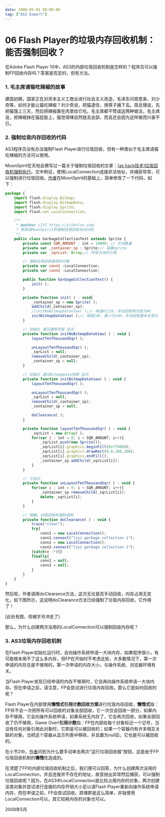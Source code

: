 ```yaml
---
date: 2008-05-01 00:00:00
tag: ["AS3 Expert"]
---
```

# 06 Flash Player的垃圾内存回收机制：能否强制回收？

在Adobe Flash Player 10中，AS3的内部垃圾回收机制是怎样的？程序员可以强制FP回收内存吗？答案是否定的，但有方法。 

### 1. 毛主席请猫吃辣椒的故事

建国初期，国家正在对资本主义工商业进行社会主义改造，毛泽东问周恩来、刘少奇等，如何才能让猫吃辣椒？刘少奇说，把猫逮住，用筷子捅下去。周总理说，先把猫饿上三天，然后把辣椒裹在肉里给它吃。毛主席都不赞成这两种做法，毛主席说，把辣椒抹在猫屁股上，猫觉得辣自然就去会舔，而且还会因为这样做而兴奋不已。

### 2. 强制垃圾内存回收的代码

AS3程序员没有办法强制Flash Player进行垃圾回收，但有一种类似于毛主席请猫吃辣椒的方法可以使用。

MoonSpirit在天地会撰写过一篇关于强制垃圾回收的文章：[[as hack技术\]垃圾回收机强制执行](http://flash.9ria.com/viewthread.php?tid=234)。文中例证，使用LocalConnection连接非法地址，并捕获导常，可以强制进行垃圾回收。[作者](https://yishulun.com/)在MoonSpirit的基础上，简单修改了一下代码，如下：

```js
package {
	import flash.display.Bitmap;
	import flash.display.BitmapData;
	import flash.display.Sprite;
	import flash.net.LocalConnection;

	/**
	 * @author LIYI https://yishulun.com/
	 * 修改自MoonSpirit的强制垃圾回收测试代码
	 */
	public class GarbageCollectionTest extends Sprite {
		private const SQR_AMOUNT : int = 10000; // 方块数量        
		private var _container_sp : Sprite;// 容器sprite
		private var _sqrList: Array;// 所有方块的引用

		// 强制垃圾回收使用的对象
		private var conn1 :LocalConnection;
		private var conn2 :LocalConnection;

		public function GarbageCollectionTest() {
			init( );
		}

		private function init( ) : void{
			_container_sp = new Sprite( );
			addChild(_container_sp);
			//initNoBitmapDataView( );// 峰值4111K，手动回收两次变为9K
			initBitmapDataView( );// 峰值14K，最小为14K，手动回收基本无变化
		}

		// 初始化 通过通常手段 显示
		private function initNoBitmapDataView( ) : void {
			layoutTenThousandSqr( );

			unLayoutTenThousandSqr( );
			_sqrList = null;
			removeChild(_container_sp);
			_container_sp = null;
		}

		// 初始化 通过BitmapData快照 显示
		private function initBitmapDataView( ) : void {
			layoutTenThousandSqr( );

			unLayoutTenThousandSqr( );
			_sqrList = null;
			removeChild(_container_sp);
			_container_sp = null;

			doClearance( );
		}

		private function layoutTenThousandSqr( ) : void {
			_sqrList = new Array( );
			for(var i : int = 0; i < SQR_AMOUNT; i++){
				_sqrList.push(new Sprite());
				_sqrList[i].graphics.beginFill(0xff0000);
				_sqrList[i].graphics.drawRect(0,0,100,100);
				_sqrList[i].graphics.endFill();
				_container_sp.addChild(_sqrList[i]);
			}
		}

		// 不显示
		private function unLayoutTenThousandSqr( ) : void {
			for(var i : int = 0; i < SQR_AMOUNT; i++){
				_container_sp.removeChild(_sqrList[i]);
				delete _sqrList[i];
			}
		}

		// 精髓，垃圾回收机强制调用
		private function doClearance( ) : void {
			trace("clear");
			try{
				conn1 = new LocalConnection();
				conn1.connect("liyi garbage collection 1");
				conn2 = new LocalConnection();
				conn2.connect("liyi garbage collection 1");
			}catch(e :*){}
			finally{
				conn1 = null;
				conn2 = null;
			}
		}
	}
}
```

然后呢，作者调用doClearance方法，这次无论是否手动回收，内存占用无变化，如下图所示，这说明doClearance方法已经强制了垃圾内存回收，它作用了！

[此处有图，但被岁月冲走了]

那么，为什么创建两次没用的LocalConnection可以强制回收内存呢？

### 3. AS3垃圾内存回收机制

在Flash Player初始化运行时，会向操作系统申请一大块内存，如果程序很小，有可能根本用不了这么多内存，但FP在开始时不考虑这些，大多数情况下，第一次申请的内存总是不够用的。第一次申请的内存大小，与操作系统、浏览器环境有关。

当Flash Player发现已经申请的内存不够用时，它会再向操作系统申请一大块内存。但在申请之前，请注意，FP会尝试进行垃圾内存回收。那么它是如何回收的呢？

Flash Player在内部使用**懒惰式引用计数回收方案**进行垃圾内存回收，**懒惰式**指：FP并不会一次把所有可以回收的对象全部回收，它一次仅会回收一部分，如果内存不够用，它会向操作系统申请，如果系统无内存了，它会再次回收，如果全部回收了仍不够用，Game Over!**引用计数**指：FP在内部给每个对象标记一个记号，当没有任何对象引用此对象时，它即是可以被回收的；如果一个容器内有许多相互关联的对象，当把这个容器从显示列表中移除，并且置为null后，它也是可以被回收的。

在小节2中，[作者](https://yishulun.com/)问到为什么要手动单击两次“运行垃圾回收器”按钮，这是由于FP垃圾回收机制的**懒惰**性造成的。

在清楚了FP的内部垃圾回收机制之后，我们便可以回答，为什么创建两次没用的LocalConnection，并且连接并不存在的地址，故意抛出异常然后捕获，可以强制垃圾回收呢？因为，在AS3中LocalConnection是比较占用内存的对象，两次创建该类对象并尝试进行连接的内存开销大小足以请Flash Player重新向操作系统申请内存，而在申请之前，FP会尝试回收。原理即是这么简单，非独使用LocalConnection可以，其它较耗内存的对象也可以。

2008年5月